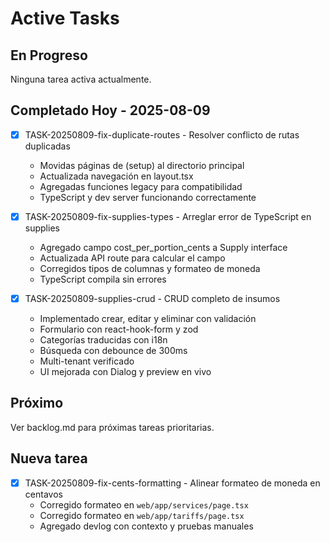 # Active Tasks

## En Progreso

Ninguna tarea activa actualmente.

## Completado Hoy - 2025-08-09

- [x] TASK-20250809-fix-duplicate-routes - Resolver conflicto de rutas duplicadas
  - Movidas páginas de (setup) al directorio principal
  - Actualizada navegación en layout.tsx
  - Agregadas funciones legacy para compatibilidad
  - TypeScript y dev server funcionando correctamente

- [x] TASK-20250809-fix-supplies-types - Arreglar error de TypeScript en supplies
  - Agregado campo cost_per_portion_cents a Supply interface
  - Actualizada API route para calcular el campo
  - Corregidos tipos de columnas y formateo de moneda
  - TypeScript compila sin errores

- [x] TASK-20250809-supplies-crud - CRUD completo de insumos
  - Implementado crear, editar y eliminar con validación
  - Formulario con react-hook-form y zod
  - Categorías traducidas con i18n
  - Búsqueda con debounce de 300ms
  - Multi-tenant verificado
  - UI mejorada con Dialog y preview en vivo

## Próximo

Ver backlog.md para próximas tareas prioritarias.

## Nueva tarea

- [x] TASK-20250809-fix-cents-formatting - Alinear formateo de moneda en centavos
  - Corregido formateo en `web/app/services/page.tsx`
  - Corregido formateo en `web/app/tariffs/page.tsx`
  - Agregado devlog con contexto y pruebas manuales